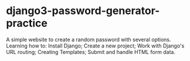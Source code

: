 # django3-password-generator-practice

A simple website to create a random password with several options. Learning how to: Install Django; Create a new project; Work with Django's URL routing; Creating Templates; Submit and handle HTML form data.
